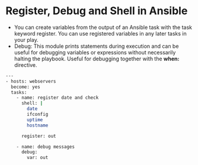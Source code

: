 # Register, Debug and Shell in Ansible

* You can create variables from the output of an Ansible task with the task keyword register. You can use registered variables in any later tasks in your play.
* Debug: This module prints statements during execution and can be useful for debugging variables or expressions without necessarily halting the playbook. Useful for debugging together with the **when:** directive.

```bash 
---
- hosts: webservers
  become: yes
  tasks:
    - name: register date and check
      shell: |
        date
        ifconfig
        uptime
        hostname

      register: out

    - name: debug messages
      debug:
        var: out
```
